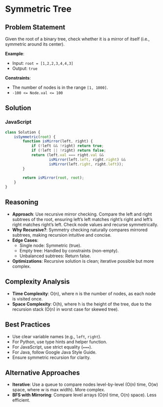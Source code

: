 # Symmetric Tree

## Problem Statement
Given the root of a binary tree, check whether it is a mirror of itself (i.e., symmetric around its center).

**Example**:
- Input: `root = [1,2,2,3,4,4,3]`
- Output: `true`

**Constraints**:
- The number of nodes is in the range `[1, 1000]`.
- `-100 <= Node.val <= 100`

## Solution

### JavaScript
```javascript
class Solution {
    isSymmetric(root) {
        function isMirror(left, right) {
            if (!left && !right) return true;
            if (!left || !right) return false;
            return (left.val === right.val && 
                    isMirror(left.left, right.right) && 
                    isMirror(left.right, right.left));
        }
        
        return isMirror(root, root);
    }
}
```

## Reasoning
- **Approach**: Use recursive mirror checking. Compare the left and right subtrees of the root, ensuring left’s left matches right’s right and left’s right matches right’s left. Check node values and recurse symmetrically.
- **Why Recursive?**: Symmetry checking naturally compares mirrored subtrees, making recursion intuitive and concise.
- **Edge Cases**:
  - Single node: Symmetric (true).
  - Empty tree: Handled by constraints (non-empty).
  - Unbalanced subtrees: Return false.
- **Optimizations**: Recursive solution is clean; iterative possible but more complex.

## Complexity Analysis
- **Time Complexity**: O(n), where n is the number of nodes, as each node is visited once.
- **Space Complexity**: O(h), where h is the height of the tree, due to the recursion stack (O(n) in worst case for skewed tree).

## Best Practices
- Use clear variable names (e.g., `left`, `right`).
- For Python, use type hints and helper function.
- For JavaScript, use strict equality (`===`).
- For Java, follow Google Java Style Guide.
- Ensure symmetric recursion for clarity.

## Alternative Approaches
- **Iterative**: Use a queue to compare nodes level-by-level (O(n) time, O(w) space, where w is max width). More complex.
- **BFS with Mirroring**: Compare level arrays (O(n) time, O(n) space). Less efficient.